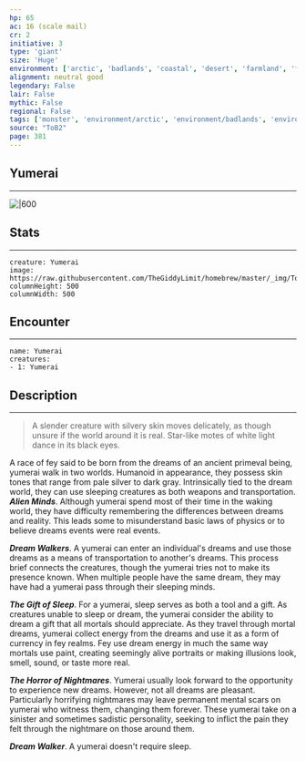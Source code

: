 ```yaml
---
hp: 65
ac: 16 (scale mail)
cr: 2
initiative: 3
type: 'giant'    
size: 'Huge'
environment: ['arctic', 'badlands', 'coastal', 'desert', 'farmland', 'forest', 'grassland', 'hill', 'mountain', 'planar', 'swamp', 'underdark', 'underwater', 'urban']
alignment: neutral good
legendary: False
lair: False
mythic: False
regional: False
tags: ['monster', 'environment/arctic', 'environment/badlands', 'environment/coastal', 'environment/desert', 'environment/farmland', 'environment/forest', 'environment/grassland', 'environment/hill', 'environment/mountain', 'environment/planar', 'environment/swamp', 'environment/underdark', 'environment/underwater', 'environment/urban']
source: "ToB2"
page: 381
---
```


## Yumerai
---

![|600](https://raw.githubusercontent.com/TheGiddyLimit/homebrew/master/_img/ToB2/creature/Yumerai.webp)

## Stats
---

```statblock
creature: Yumerai
image: https://raw.githubusercontent.com/TheGiddyLimit/homebrew/master/_img/ToB2/creature/token/Yumerai%20%28Token%29.png
columnHeight: 500
columnWidth: 500
```

## Encounter
---

```encounter-table
name: Yumerai
creatures:
- 1: Yumerai
```

## Description
---
>A slender creature with silvery skin moves delicately, as though unsure if the world around it is real. Star-like motes of white light dance in its black eyes.

A race of fey said to be born from the dreams of an ancient primeval being, yumerai walk in two worlds. Humanoid in appearance, they possess skin tones that range from pale silver to dark gray. Intrinsically tied to the dream world, they can use sleeping creatures as both weapons and transportation.
**_Alien Minds_**. Although yumerai spend most of their time in the waking world, they have difficulty remembering the differences between dreams and reality. This leads some to misunderstand basic laws of physics or to believe dreams events were real events.

**_Dream Walkers_**. A yumerai can enter an individual's dreams and use those dreams as a means of transportation to another's dreams. This process brief connects the creatures, though the yumerai tries not to make its presence known. When multiple people have the same dream, they may have had a yumerai pass through their sleeping minds.

**_The Gift of Sleep_**. For a yumerai, sleep serves as both a tool and a gift. As creatures unable to sleep or dream, the yumerai consider the ability to dream a gift that all mortals should appreciate. As they travel through mortal dreams, yumerai collect energy from the dreams and use it as a form of currency in fey realms. Fey use dream energy in much the same way mortals use paint, creating seemingly alive portraits or making illusions look, smell, sound, or taste more real.

**_The Horror of Nightmares_**. Yumerai usually look forward to the opportunity to experience new dreams. However, not all dreams are pleasant. Particularly horrifying nightmares may leave permanent mental scars on yumerai who witness them, changing them forever. These yumerai take on a sinister and sometimes sadistic personality, seeking to inflict the pain they felt through the nightmare on those around them.

**_Dream Walker_**. A yumerai doesn't require sleep.






